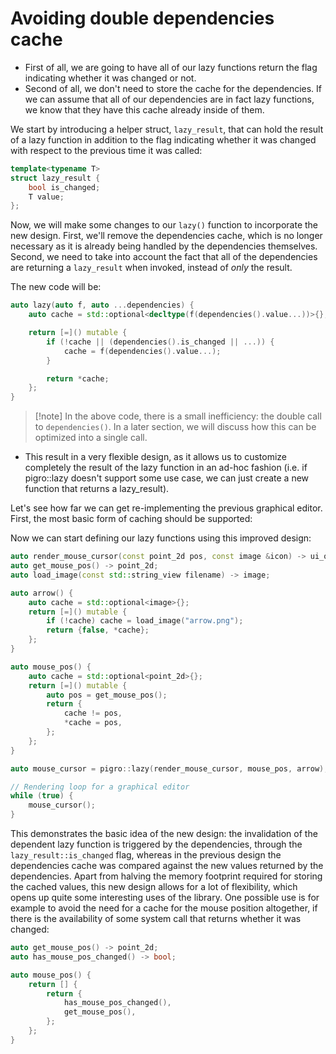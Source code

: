 # Avoiding double dependencies cache

- First of all, we are going to have all of our lazy functions return the flag indicating whether it was changed or not. 
- Second of all, we don't need to store the cache for the dependencies. If we can assume that all of our dependencies are in fact lazy functions, we know that they have this cache already inside of them.

We start by introducing a helper struct, `lazy_result`, that can hold the result of a lazy function in addition to the flag indicating whether it was changed with respect to the previous time it was called:
```cpp
template<typename T>
struct lazy_result {
    bool is_changed;
    T value;
};
```

Now, we will make some changes to our `lazy()` function to incorporate the new design. First, we'll remove the dependencies cache, which is no longer necessary as it is already being handled by the dependencies themselves. Second, we need to take into account the fact that all of the dependencies are returning a `lazy_result` when invoked, instead of _only_ the result.

The new code will be:
```cpp
auto lazy(auto f, auto ...dependencies) {
    auto cache = std::optional<decltype(f(dependencies().value...))>{};

    return [=]() mutable {
        if (!cache || (dependencies().is_changed || ...)) {
            cache = f(dependencies().value...);
        }

        return *cache;
    };
}
```

>[!note] In the above code, there is a small inefficiency: the double call to `dependencies()`. In a later section, we will discuss how this can be optimized into a single call.

- This result in a very flexible design, as it allows us to customize completely the result of the lazy function in an ad-hoc fashion (i.e. if pigro::lazy doesn't support some use case, we can just create a new function that returns a lazy_result).

Let's see how far we can get re-implementing the previous graphical editor. First, the most basic form of caching should be supported:

Now we can start defining our lazy functions using this improved design:
```cpp
auto render_mouse_cursor(const point_2d pos, const image &icon) -> ui_object;
auto get_mouse_pos() -> point_2d;
auto load_image(const std::string_view filename) -> image;

auto arrow() {
    auto cache = std::optional<image>{};
    return [=]() mutable {
        if (!cache) cache = load_image("arrow.png");
        return {false, *cache};
    };
}

auto mouse_pos() {
    auto cache = std::optional<point_2d>{};
    return [=]() mutable {
        auto pos = get_mouse_pos();
        return {
            cache != pos,
            *cache = pos,
        };
    };
}

auto mouse_cursor = pigro::lazy(render_mouse_cursor, mouse_pos, arrow);

// Rendering loop for a graphical editor
while (true) {
    mouse_cursor();
}
```

This demonstrates the basic idea of the new design: the invalidation of the dependent lazy function is triggered by the dependencies, through the `lazy_result::is_changed` flag, whereas in the previous design the dependencies cache was compared against the new values returned by the dependencies.
Apart from halving the memory footprint required for storing the cached values, this new design allows for a lot of flexibility, which opens up quite some interesting uses of the library.
One possible use is for example to avoid the need for a cache for the mouse position altogether, if there is the availability of some system call that returns whether it was changed:

```cpp
auto get_mouse_pos() -> point_2d;
auto has_mouse_pos_changed() -> bool;

auto mouse_pos() {
    return [] {
        return {
            has_mouse_pos_changed(),
            get_mouse_pos(),
        };
    };
}
```
